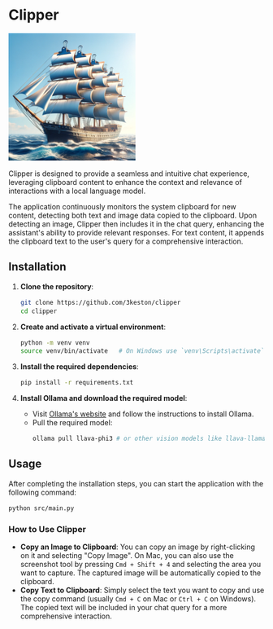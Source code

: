 
# Clipper

<img src="clipper.webp" alt="Clipper Image" width="250" height="250">

Clipper is designed to provide a seamless and intuitive chat experience, leveraging clipboard content to enhance the context and relevance of interactions with a local language model.

The application continuously monitors the system clipboard for new content, detecting both text and image data copied to the clipboard. Upon detecting an image, Clipper then includes it in the chat query, enhancing the assistant's ability to provide relevant responses. For text content, it appends the clipboard text to the user's query for a comprehensive interaction.

## Installation

1. **Clone the repository**:
   ```sh
   git clone https://github.com/3keston/clipper
   cd clipper
   ```

2. **Create and activate a virtual environment**:
   ```sh
   python -m venv venv
   source venv/bin/activate   # On Windows use `venv\Scripts\activate`
   ```

3. **Install the required dependencies**:
   ```sh
   pip install -r requirements.txt
   ```

4. **Install Ollama and download the required model**:
   - Visit [Ollama's website](https://ollama.com/) and follow the instructions to install Ollama.
   - Pull the required model:
     ```sh
     ollama pull llava-phi3 # or other vision models like llava-llama3 and update the config.py
     ```

## Usage

After completing the installation steps, you can start the application with the following command:

```sh
python src/main.py
```

### How to Use Clipper

- **Copy an Image to Clipboard**: You can copy an image by right-clicking on it and selecting "Copy Image". On Mac, you can also use the screenshot tool by pressing `Cmd + Shift + 4` and selecting the area you want to capture. The captured image will be automatically copied to the clipboard.
- **Copy Text to Clipboard**: Simply select the text you want to copy and use the copy command (usually `Cmd + C` on Mac or `Ctrl + C` on Windows). The copied text will be included in your chat query for a more comprehensive interaction.
